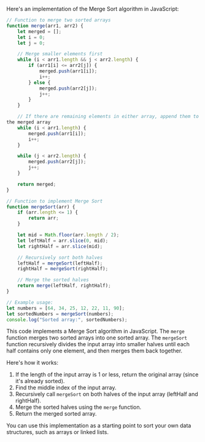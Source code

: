 
Here's an implementation of the Merge Sort algorithm in JavaScript:

```javascript
// Function to merge two sorted arrays
function merge(arr1, arr2) {
    let merged = [];
    let i = 0;
    let j = 0;

    // Merge smaller elements first
    while (i < arr1.length && j < arr2.length) {
        if (arr1[i] <= arr2[j]) {
            merged.push(arr1[i]);
            i++;
        } else {
            merged.push(arr2[j]);
            j++;
        }
    }

    // If there are remaining elements in either array, append them to
the merged array
    while (i < arr1.length) {
        merged.push(arr1[i]);
        i++;
    }

    while (j < arr2.length) {
        merged.push(arr2[j]);
        j++;
    }

    return merged;
}

// Function to implement Merge Sort
function mergeSort(arr) {
    if (arr.length <= 1) {
        return arr;
    }

    let mid = Math.floor(arr.length / 2);
    let leftHalf = arr.slice(0, mid);
    let rightHalf = arr.slice(mid);

    // Recursively sort both halves
    leftHalf = mergeSort(leftHalf);
    rightHalf = mergeSort(rightHalf);

    // Merge the sorted halves
    return merge(leftHalf, rightHalf);
}

// Example usage:
let numbers = [64, 34, 25, 12, 22, 11, 90];
let sortedNumbers = mergeSort(numbers);
console.log("Sorted array:", sortedNumbers);
```

This code implements a Merge Sort algorithm in JavaScript. The `merge`
function merges two sorted arrays into one sorted array. The `mergeSort`
function recursively divides the input array into smaller halves until
each half contains only one element, and then merges them back together.

Here's how it works:

1.  If the length of the input array is 1 or less, return the original
array (since it's already sorted).
2.  Find the middle index of the input array.
3.  Recursively call `mergeSort` on both halves of the input array
(leftHalf and rightHalf).
4.  Merge the sorted halves using the `merge` function.
5.  Return the merged sorted array.

You can use this implementation as a starting point to sort your own data
structures, such as arrays or linked lists.
